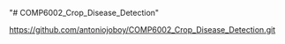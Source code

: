 "# COMP6002_Crop_Disease_Detection" 


https://github.com/antoniojoboy/COMP6002_Crop_Disease_Detection.git